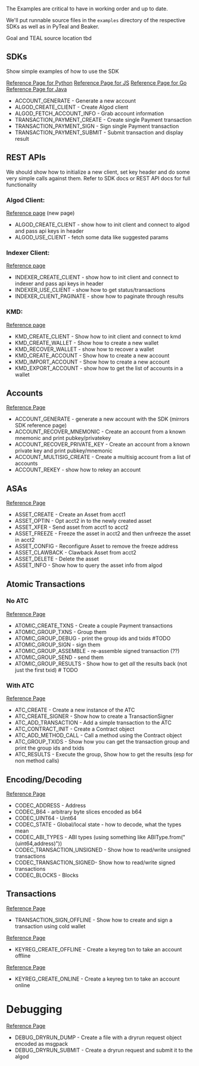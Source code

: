 The Examples are critical to have in working order and up to date.

We'll put runnable source files in the `examples` directory of the respective SDKs as well as in PyTeal and Beaker.

Goal and TEAL source location tbd
## SDKs

Show simple examples of how to use the SDK 

[Reference Page for Python](./docs/sdks/python/index.md) 
[Reference Page for JS](./docs/sdks/javascript/index.md) 
[Reference Page for Go](./docs/sdks/go/index.md) 
[Reference Page for Java](./docs/sdks/java/index.md) 


* ACCOUNT_GENERATE - Generate a new account
* ALGOD_CREATE_CLIENT - Create Algod client
* ALGOD_FETCH_ACCOUNT_INFO - Grab account information
* TRANSACTION_PAYMENT_CREATE - Create single Payment transaction
* TRANSACTION_PAYMENT_SIGN - Sign single Payment transaction
* TRANSACTION_PAYMENT_SUBMIT - Submit transaction and display result


## REST APIs

We should show how to initialize a new client, set key header and do some very
simple calls against them. Refer to SDK docs or REST API docs for full functionality 

### Algod Client:
    
[Reference page](./docs/get-details/algod.md) (new page)

* ALGOD_CREATE_CLIENT - show how to init client and connect to algod and pass api keys in header
* ALGOD_USE_CLIENT - fetch some data like suggested params

### Indexer Client:

[Reference page](./docs/get-details/indexer.md)

* INDEXER_CREATE_CLIENT - show how to init client and connect to indexer and pass api keys in header
* INDEXER_USE_CLIENT - show how to get status/transactions 
* INDEXER_CLIENT_PAGINATE - show how to paginate through results

### KMD:

[Reference page](./docs/get-details/accounts/create.md)

* KMD_CREATE_CLIENT - Show how to init client and connect to kmd
* KMD_CREATE_WALLET - Show how to create a new wallet
* KMD_RECOVER_WALLET - show how to recover a wallet
* KMD_CREATE_ACCOUNT - Show how to create a new account
* KMD_IMPORT_ACCOUNT - Show how to create a new account
* KMD_EXPORT_ACCOUNT - show how to get the list of accounts in a wallet


## Accounts

[Reference Page](./docs/get-details/accounts/create.md)

* ACCOUNT_GENERATE - generate a new account with the SDK (mirrors SDK reference page)
* ACCOUNT_RECOVER_MNEMONIC - Create an account from a known mnemonic and print pubkey/privatekey
* ACCOUNT_RECOVER_PRIVATE_KEY - Create an account from a known private key and print pubkey/mnemonic
* ACCOUNT_MULTISIG_CREATE - Create a multisig account from a list of accounts
* ACCOUNT_REKEY - show how to rekey an account

## ASAs

[Reference Page](./docs/get-details/asa.md)

* ASSET_CREATE - Create an Asset from acct1 
* ASSET_OPTIN - Opt acct2 in to the newly created asset
* ASSET_XFER - Send asset from acct1 to acct2 
* ASSET_FREEZE - Freeze the asset in acct2 and then unfreeze the asset in acct2 
* ASSET_CONFIG - Reconfigure Asset to remove the freeze address 
* ASSET_CLAWBACK - Clawback Asset from acct2
* ASSET_DELETE - Delete the asset
* ASSET_INFO - Show how to query the asset info from algod

## Atomic Transactions

### No ATC

[Reference Page](./docs/get-details/atomic-transfers.md)

* ATOMIC_CREATE_TXNS - Create a couple Payment transactions
* ATOMIC_GROUP_TXNS - Group them
* ATOMIC_GROUP_DEBUG - print the group ids and txids #TODO
* ATOMIC_GROUP_SIGN - sign them
* ATOMIC_GROUP_ASSEMBLE - re-assemble signed transaction (??) 
* ATOMIC_GROUP_SEND - send them
* ATOMIC_GROUP_RESULTS - Show how to get _all_ the results back (not just the first txid) # TODO


### With ATC

[Reference Page](./docs/get-details/atc.md)

* ATC_CREATE - Create a new instance of the ATC
* ATC_CREATE_SIGNER - Show how to create a TransactionSigner
* ATC_ADD_TRANSACTION - Add a simple transaction to the ATC
* ATC_CONTRACT_INIT - Create a Contract object
* ATC_ADD_METHOD_CALL - Call a method using the Contract object 
* ATC_GROUP_TXIDS - Show how you can get the transaction group and print the group ids and txids
* ATC_RESULTS - Execute the group, Show how to get the results (esp for non method calls)

## Encoding/Decoding

[Reference Page](./docs/get-details/encoding.md)

* CODEC_ADDRESS - Address
* CODEC_B64 - arbitrary byte slices encoded as b64 
* CODEC_UINT64 - Uint64
* CODEC_STATE - Global/local state - how to decode, what the types mean 
* CODEC_ABI_TYPES - ABI types (using something like ABIType.from("(uint64,address)"))
* CODEC_TRANSACTION_UNSIGNED - Show how to read/write unsigned transactions
* CODEC_TRANSACTION_SIGNED- Show how to read/write signed transactions 
* CODEC_BLOCKS - Blocks

## Transactions 

[Reference Page](./docs/get-details/transactions/offline_transactions.md)

* TRANSACTION_SIGN_OFFLINE - Show how to create and sign a transaction using cold wallet 

[Reference Page](./docs/docs/run-a-node/participate/offline.md)
* KEYREG_CREATE_OFFLINE - Create a keyreg txn to take an account offline

[Reference Page](./docs/docs/run-a-node/participate/online.md)
* KEYREG_CREATE_ONLINE - Create a keyreg txn to take an account online 


# Debugging

[Reference Page](./docs/get-details/dapps/smart-contracts/debugging.md)

* DEBUG_DRYRUN_DUMP - Create a file with a dryrun request object encoded as msgpack
* DEBUG_DRYRUN_SUBMIT - Create a dryrun request and submit it to the algod